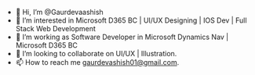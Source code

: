 - 👋 Hi, I’m @Gaurdevaashish
- 👀 I’m interested in Microsoft D365 BC | UI/UX Designing | IOS Dev | Full Stack Web Development
- 🌱 I’m working as Software Developer in Microsoft Dynamics Nav | Microsoft D365 BC 
- 💞️ I’m looking to collaborate on UI/UX | Illustration.
- 📫 How to reach me gaurdevashish01@gmail.com.

<!---
Gaurdevaashish/Gaurdevaashish is a ✨ special ✨ repository because its `README.md` (this file) appears on your GitHub profile.
You can click the Preview link to take a look at your changes.
--->
